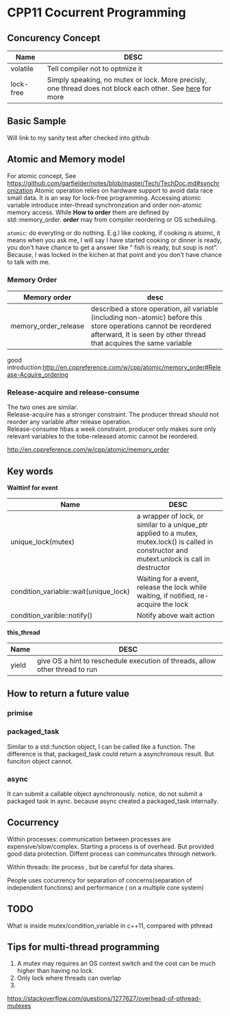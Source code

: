 # CPP11  Cocurrent Programming

## Concurency Concept
  Name          | DESC		
  ------------- | -------------
  volatile      | Tell compiler not to optmize it
 lock-free      | Simply speaking, no mutex or lock. More precisly, one thread does not block each other. See [here](http://preshing.com/20120612/an-introduction-to-lock-free-programming/) for more

## Basic Sample
Will link to my sanity test after checked into github

## Atomic and  Memory model 

For atomic concept, See https://github.com/garfielder/notes/blob/master/Tech/TechDoc.md#synchronization
Atomic operation relies on hardware support to avoid data race small data. It is an way for lock-free programming.  Accessing atomic variable introduce inter-thread synchronzation  and order non-atomic memory access.  While **How to order** them are defined by std::memory_order.    **order** may from compiler reordering or OS scheduling. 

```atomic```: do everyting or do nothing.  E.g.I like cooking, if  cooking is atoimc, it means when you ask me, I will say I  have started cooking or dinner is ready, you don't have chance to get a answer like " fish is ready, but  soup is not". Because, I was locked in the kichen at that point and you don't have chance to talk with me. 

### Memory Order
| Memory order | desc|
|--------------|-----|
|memory_order_release| described a store operation, all variable (including non-atomic) before this store operations  cannot be reordered afterward, It is seen by other thread that acquires the same variable|

good introduction:http://en.cppreference.com/w/cpp/atomic/memory_order#Release-Acquire_ordering


### Release-acquire and release-consume 
The two ones are similar. <br>
Release-acquire has a stronger constraint. The producer thread should not reorder any variable after release operation. <br>
Release-consume hbas a week constraint.   producer only makes sure  only relevant variables to the tobe-released atomic  cannot be reordered. <br>


http://en.cppreference.com/w/cpp/atomic/memory_order

## Key words 

**Waittinf for event**

  Name          | DESC		
  ------------- | -------------
  unique_lock(mutex)  | a wrapper of lock, or similar to a unique_ptr applied to a mutex, mutex.lock() is called in constructor and mutext.unlock is call in destructor
 condition_variable::wait(unique_lock)   | Waiting for a event, release the lock while waiting,  if notified, re-acquire the lock
 condition_varible::notify()| Notify above wait action
 
 
 **this_thread**
 
  Name          | DESC		
  ------------- | -------------
  yield   |  give OS a hint to reschedule execution of threads, allow other thread to run

 
 
## How to return a future value

### primise

### packaged_task
Similar to a std::function object, I can be called like a  function. The difference is that, packaged_task could return a asynchronous result. 
But funciton object cannot. 
### async

It can submit a callable object aynchronously. notice, do not submit a packaged task in aync. because async created a packaged_task internally. 

## Cocurrency 

Within processes:  communication between processes are expensive/slow/complex. Starting a process is of overhead. But provided good data protection. Diffent process can communcates through network.

Within threads: lite process , but be careful for data shares. 

People uses cocurrency for separation of concerns(separation of independent functions)  and performance ( on a multiple core system)



## TODO
What is inside mutex/condition_variable in c++11, compared with pthread

## Tips for multi-thread programming 
1. A mutex may requires an OS context switch and the cost can be much higher than having no lock.
2. Only lock where threads can overlap
3. 


https://stackoverflow.com/questions/1277627/overhead-of-pthread-mutexes
